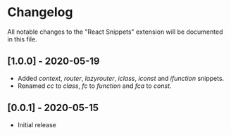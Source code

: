 # Changelog

All notable changes to the "React Snippets" extension will be documented in this file.

## [1.0.0] - 2020-05-19

- Added _context_, _router_, _lazyrouter_, _iclass_, _iconst_ and _ifunction_ snippets.
- Renamed _cc_ to _class_, _fc_ to _function_ and _fca_ to _const_.

## [0.0.1] - 2020-05-15

- Initial release
